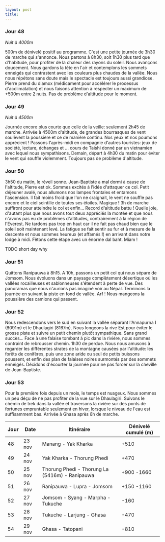 ```yaml
---
layout: post
title: 
---
```


### Jour 48

*Nuit à 4000m*

500m de dénivelé positif au programme. C'est une petite journée de 3h30 de marche qui s'annonce. Nous partons à 8h30, soit 1h30 plus tard que d'habitude, pour profiter de la chaleur des rayons du soleil. Nous avançons doucement. Nous gardons la tête en l'air et contemplons les sommets enneigés qui contrastent avec les couleurs plus chaudes de la vallée. Nous nous répétons sans doute mais le spectacle est toujours aussi grandiose. Pierre prend du diamox (médicament pour accélérer le processus d'acclimatation) et nous faisons attention à respecter un maximum de +500m entre 2 nuits. Pas de problème d'altitude pour le moment. 

### Jour 49

*Nuit à 4500m*

Journée encore plus courte que celle de la veille: seulement 2h45 de marche. Arrivée à 4500m d'altitude, de grandes bourrasques de vent soulèvent la poussière et ce de manière continu. Nos yeux et nos poumons apprécient ! Passons l'après-midi en compagnie d'autres touristes: jeux de société, lecture, échanges et ... cours de Taishi donné par un vietnamien avec lequel nous sympathisons. Demain, départ à 4h30 du matin pour éviter le vent qui souffle violemment. Toujours pas de problème d'altitude. 

### Jour 50

3h50 du matin, le réveil sonne. Jean-Baptiste a mal dormi à cause de l'altitude, Pierre est ok. Sommes excités à l'idée d'attaquer ce col. Petit déjeuner avalé, nous allumons nos lampes frontales et entamons l'ascension. Il fait moins froid que l'on ne craignait, le vent ne souffle pas encore et le ciel scintille de toutes ses étoiles. Magique ! 3h de marche suffiront pour atteindre le col et enfin... Record d'altitude battu ! Quelle joie, d'autant plus que nous avons tout deux appréciés la montée et que nous n'avons pas eu de problèmes d'altitudes, contrairement à la région de l'Everest. Ne tardons pas trop en haut car il ne fait pas chaud bien que le soleil soit maintenant levé. La fatigue se fait sentir au fur et à mesure de la descente et nous sommes heureux (et affamés !) en arrivant dans notre lodge à midi. Fêtons cette étape avec un énorme dal baht.  Miam !

TODO short day why

### Jour 51

Quittons Ranipauwa à 8h15. A 10h, passons un petit col qui nous sépare de Jomsom. Nous évoluons dans un paysage complètement désertique où les vallées rocailleuses et sablonneuses s'étendent à perte de vue. Des panoramas que nous n'aurions pas imaginé voir au Népal. Terminons la journée en suivant la piste en fond de vallée. Arf ! Nous mangeons la poussière des camions qui passent. 

### Jour 52

Nous redescendons vers le sud en suivant la vallée séparant l'Annapurna I (8091m) et le Dhaulagiri (8167m). Nous longeons la rive Est pour éviter le grosse piste et suivre un petit chemin plutôt sympathique. Sans grand succès... Face à une falaise tombant à pic dans la rivière, nous sommes contraint de rebrousser chemin. 1h30 de perdue. Nous nous amusons à regarder les différentes strates de la montagne causées par l'altitude: les forêts de conifères, puis une zone aride ou seul de petits buissons poussent, et enfin des plan de falaises noires surmontés par des sommets enneigés. Décidons d'écourter la journée pour ne pas forcer sur la cheville de Jean-Baptiste. 

### Jour 53

Pour la première fois depuis un mois, le temps est nuageux. Nous sommes un peu déçu de ne pas profiter de la vue sur le Dhaulagiri. Suivons le chemin de trek dans la vallée et traversons la rivière sur des ponts de fortunes empruntable seulement en hiver, lorsque le niveau de l'eau est suffisamment bas. Arrivée à Ghasa après 6h de marche. 


Jour | Date | Itinéraire | Dénivelé cumulé (m)
--- | --- | --- | --- 
48 | 23 nov | Manang - Yak Kharka | +510
49 | 24 nov | Yak Kharka - Thorung Phedi | +470
50 | 25 nov | Thorung Phedi - Thorung La (5416m) - Ranipauwa | +900 -1660
51 | 26 nov | Ranipauwa - Lupra - Jomsom | +150 -1160
52 | 27 nov | Jomsom - Syang - Marpha - Tukuche | -160
53 | 28 nov | Tukuche - Larjung - Ghasa | -470
54 | 29 nov | Ghasa - Tatopani | -810

